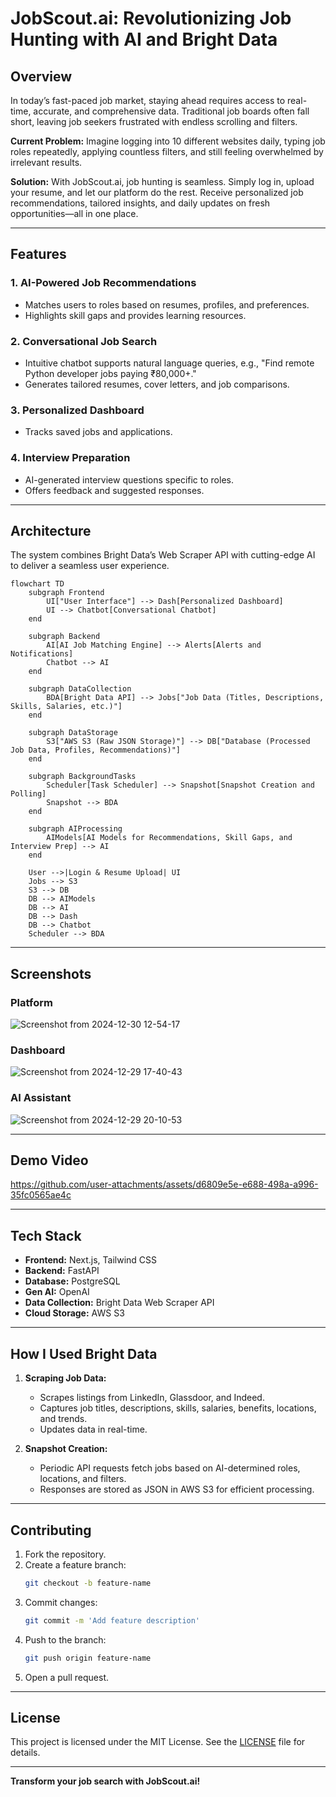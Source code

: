 # JobScout.ai: Revolutionizing Job Hunting with AI and Bright Data

## Overview
In today’s fast-paced job market, staying ahead requires access to real-time, accurate, and comprehensive data. Traditional job boards often fall short, leaving job seekers frustrated with endless scrolling and filters. 

**Current Problem:** Imagine logging into 10 different websites daily, typing job roles repeatedly, applying countless filters, and still feeling overwhelmed by irrelevant results.

**Solution:** With JobScout.ai, job hunting is seamless. Simply log in, upload your resume, and let our platform do the rest. Receive personalized job recommendations, tailored insights, and daily updates on fresh opportunities—all in one place.

---

## Features

### 1. AI-Powered Job Recommendations
- Matches users to roles based on resumes, profiles, and preferences.
- Highlights skill gaps and provides learning resources.

### 2. Conversational Job Search
- Intuitive chatbot supports natural language queries, e.g., "Find remote Python developer jobs paying ₹80,000+."
- Generates tailored resumes, cover letters, and job comparisons.

### 3. Personalized Dashboard
- Tracks saved jobs and applications.

### 4. Interview Preparation
- AI-generated interview questions specific to roles.
- Offers feedback and suggested responses.

---

## Architecture

The system combines Bright Data’s Web Scraper API with cutting-edge AI to deliver a seamless user experience.

```mermaid
flowchart TD
    subgraph Frontend
        UI["User Interface"] --> Dash[Personalized Dashboard]
        UI --> Chatbot[Conversational Chatbot]
    end

    subgraph Backend
        AI[AI Job Matching Engine] --> Alerts[Alerts and Notifications]
        Chatbot --> AI
    end

    subgraph DataCollection
        BDA[Bright Data API] --> Jobs["Job Data (Titles, Descriptions, Skills, Salaries, etc.)"]
    end

    subgraph DataStorage
        S3["AWS S3 (Raw JSON Storage)"] --> DB["Database (Processed Job Data, Profiles, Recommendations)"]
    end

    subgraph BackgroundTasks
        Scheduler[Task Scheduler] --> Snapshot[Snapshot Creation and Polling]
        Snapshot --> BDA
    end

    subgraph AIProcessing
        AIModels[AI Models for Recommendations, Skill Gaps, and Interview Prep] --> AI
    end

    User -->|Login & Resume Upload| UI
    Jobs --> S3
    S3 --> DB
    DB --> AIModels
    DB --> AI
    DB --> Dash
    DB --> Chatbot
    Scheduler --> BDA
```

---

## Screenshots

### Platform
![Screenshot from 2024-12-30 12-54-17](https://github.com/user-attachments/assets/831d8e06-b261-429e-87e5-79b015bc419a)

### Dashboard
![Screenshot from 2024-12-29 17-40-43](https://github.com/user-attachments/assets/6c639964-5fb2-4812-acb6-f255c5a6959f)

### AI Assistant
![Screenshot from 2024-12-29 20-10-53](https://github.com/user-attachments/assets/7d437ac8-a0e8-40f6-a08b-0a57a136d4d4)

---

## Demo Video

https://github.com/user-attachments/assets/d6809e5e-e688-498a-a996-35fc0565ae4c

---

## Tech Stack

- **Frontend:** Next.js, Tailwind CSS
- **Backend:** FastAPI
- **Database:** PostgreSQL
- **Gen AI:** OpenAI
- **Data Collection:** Bright Data Web Scraper API
- **Cloud Storage:** AWS S3

---

## How I Used Bright Data

1. **Scraping Job Data:**
   - Scrapes listings from LinkedIn, Glassdoor, and Indeed.
   - Captures job titles, descriptions, skills, salaries, benefits, locations, and trends.
   - Updates data in real-time.

2. **Snapshot Creation:**
   - Periodic API requests fetch jobs based on AI-determined roles, locations, and filters.
   - Responses are stored as JSON in AWS S3 for efficient processing.

---

## Contributing

1. Fork the repository.
2. Create a feature branch:
   ```bash
   git checkout -b feature-name
   ```
3. Commit changes:
   ```bash
   git commit -m 'Add feature description'
   ```
4. Push to the branch:
   ```bash
   git push origin feature-name
   ```
5. Open a pull request.

---

## License

This project is licensed under the MIT License. See the [LICENSE](LICENSE) file for details.

---

**Transform your job search with JobScout.ai!**
